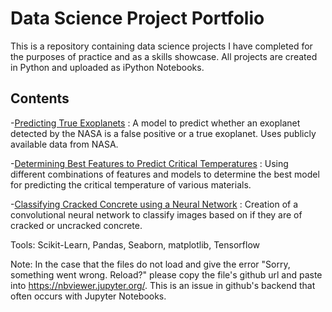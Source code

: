 # Data Science Project Portfolio
This is a repository containing data science projects I have completed for the purposes of practice and as a skills showcase.  All projects are created in Python and uploaded as iPython Notebooks.

## Contents

   -[Predicting True Exoplanets](https://github.com/matthewkarnes/Data-Projects/blob/master/Kepler_Classification/Kepler_Classification.ipynb) : A model to predict whether an exoplanet detected by the NASA is a false positive or a true exoplanet.  Uses publicly available data from NASA.
   
   -[Determining Best Features to Predict Critical Temperatures](https://github.com/matthewkarnes/Data-Projects/blob/master/Superconductivity_Regression/superconductivity_crit_temp_regression.ipynb) : Using different combinations of features and models to determine the best model for predicting the critical temperature of various materials.
   
   -[Classifying Cracked Concrete using a Neural Network](https://github.com/matthewkarnes/Data-Projects/blob/master/Concrete_CNN/Concrete_CNN.ipynb) : Creation of a convolutional neural network to classify images based on if they are of cracked or uncracked concrete.
    
   Tools: Scikit-Learn, Pandas, Seaborn, matplotlib, Tensorflow
  
  Note: In the case that the files do not load and give the error "Sorry, something went wrong. Reload?" please copy the file's github url and paste into                https://nbviewer.jupyter.org/. This is an issue in github's backend that often occurs with Jupyter Notebooks.

